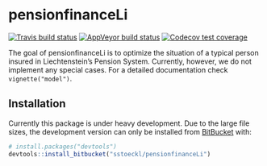 
<!-- README.md is generated from README.Rmd. Please edit that file -->

# pensionfinanceLi

<!-- badges: start -->

[![Travis build
status](https://travis-ci.org/sstoeckl/pensionfinanceLi.svg?branch=master)](https://travis-ci.org/sstoeckl/pensionfinanceLi)
[![AppVeyor build
status](https://ci.appveyor.com/api/projects/status/github/sstoeckl/pensionfinanceLi?branch=master&svg=true)](https://ci.appveyor.com/project/sstoeckl/pensionfinanceLi)
[![Codecov test
coverage](https://codecov.io/gh/sstoeckl/pensionfinanceLi/branch/master/graph/badge.svg)](https://codecov.io/gh/sstoeckl/pensionfinanceLi?branch=master)
<!-- badges: end -->

The goal of pensionfinanceLi is to optimize the situation of a typical
person insured in Liechtenstein’s Pension System. Currently, however, we
do not implement any special cases. For a detailed documentation check
`vignette("model")`.

## Installation

<!-- You can install the released version of pensionfinanceLi from [CRAN](https://CRAN.R-project.org) with: -->

<!-- ```{r instpkg, eval=FALSE} -->

<!-- install.packages("pensionfinanceLi") -->

<!-- ``` -->

Currently this package is under heavy development. Due to the large file
sizes, the development version can only be installed from
[BitBucket](https://bitbucket.org/) with:

``` r
# install.packages("devtools")
devtools::install_bitbucket("sstoeckl/pensionfinanceLi")
```
